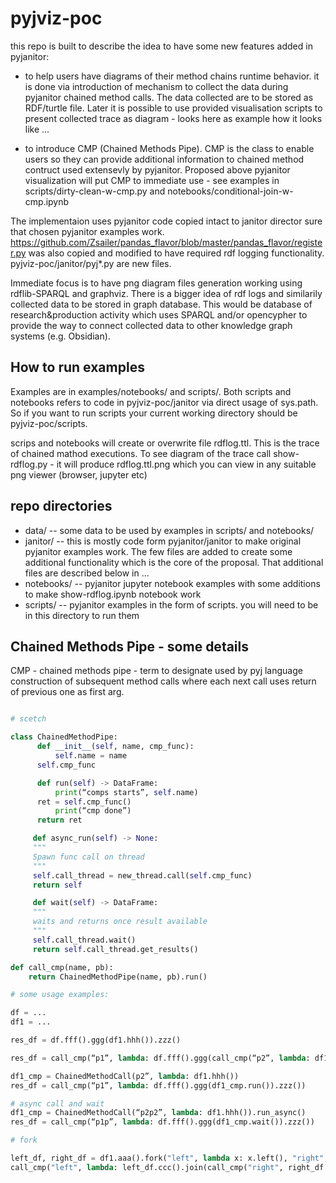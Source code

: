 # pyjviz-poc

this repo is built to describe the idea to have some new features added in pyjanitor:

- to help users have diagrams of their method chains runtime behavior. it is done via introduction of mechanism to collect the data during pyjanitor chained method calls. The data collected are to be stored as RDF/turtle file. Later it is possible to use provided visualisation scripts to present collected trace as diagram - looks here as example how it looks like ...

- to introduce CMP (Chained Methods Pipe). CMP is the class to enable users so they can provide additional information to chained method contruct used extensevly by pyjanitor. Proposed above pyjanitor visualization will put CMP to immediate use - see examples in scripts/dirty-clean-w-cmp.py and notebooks/conditional-join-w-cmp.ipynb

The implementaion uses pyjanitor code copied intact to janitor director sure that chosen pyjanitor examples work.
https://github.com/Zsailer/pandas_flavor/blob/master/pandas_flavor/register.py was also copied and modified to have required rdf logging functionality.
pyjviz-poc/janitor/pyj*.py are new files.

Immediate focus is to have png diagram files generation working using rdflib-SPARQL and graphviz. There is a bigger idea of rdf logs and similarily collected data to be stored in graph database. This would be database of research&production activity which uses SPARQL and/or opencypher to provide the way to connect collected data to other knowledge graph systems (e.g. Obsidian).

## How to run examples

Examples are in examples/notebooks/ and scripts/. Both scripts and notebooks refers to code in pyjviz-poc/janitor via direct usage of sys.path. So if you want to run scripts your current working directory should be pyjviz-poc/scripts.

scrips and notebooks will create or overwrite file rdflog.ttl. This is the trace of chained mathod executions. To see diagram of the trace call show-rdflog.py - it will produce rdflog.ttl.png which you can view in any suitable png viewer (browser, jupyter etc)

## repo directories

- data/ -- some data to be used by examples in scripts/ and notebooks/
- janitor/ -- this is mostly code form pyjanitor/janitor to make original pyjanitor examples work. The few files are added to create some additional functionality which is the core of the proposal. That additional files are described below in ...
- notebooks/ -- pyjanitor jupyter notebook examples with some additions to make show-rdflog.ipynb notebook work
- scripts/ -- pyjanitor examples in the form of scripts. you will need to be in this directory to run them

## Chained Methods Pipe - some details

CMP - chained methods pipe - term to designate used by pyj language construction of subsequent method calls where each next call uses
return of previous one as first arg.


```python

# scetch

class ChainedMethodPipe:
      def __init__(self, name, cmp_func):
      	  self.name = name
	  self.cmp_func

      def run(self) -> DataFrame:
          print(“comps starts”, self.name)
	  ret = self.cmp_func()
          print(“cmp done”)
	  return ret

     def async_run(self) -> None:
     """
     Spawn func call on thread
     """
     self.call_thread = new_thread.call(self.cmp_func)
     return self

     def wait(self) -> DataFrame:
     """
     waits and returns once result available
     """
     self.call_thread.wait()
     return self.call_thread.get_results()

def call_cmp(name, pb):
    return ChainedMethodPipe(name, pb).run()
```


```python
# some usage examples:

df = ...
df1 = ...

res_df = df.fff().ggg(df1.hhh()).zzz()

res_df = call_cmp(“p1”, lambda: df.fff().ggg(call_cmp(“p2”, lambda: df1.hhh()).zzz())

df1_cmp = ChainedMethodCall(p2”, lambda: df1.hhh())
res_df = call_cmp(“p1”, lambda: df.fff().ggg(df1_cmp.run()).zzz())

# async call and wait
df1_cmp = ChainedMethodCall(“p2p2”, lambda: df1.hhh()).run_async()
res_df = call_cmp(“p1p”, lambda: df.fff().ggg(df1_cmp.wait()).zzz())

# fork

left_df, right_df = df1.aaa().fork("left", lambda x: x.left(), "right", lambda x: x.right())
call_cmp("left", lambda: left_df.ccc().join(call_cmp("right", right_df.ccc()))

```
